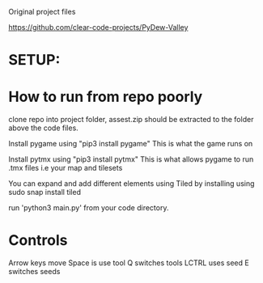 Original project files

https://github.com/clear-code-projects/PyDew-Valley

# SETUP:
# How to run from repo poorly
clone repo into project folder, assest.zip should be extracted 
to the folder above the code files.

Install pygame using
"pip3 install pygame" 
This is what the game runs on

Install pytmx using
"pip3 install pytmx"
This is what allows pygame to run .tmx files i.e your map and tilesets

You can expand and add different elements using Tiled by installing using
sudo snap install tiled

run 'python3 main.py' from your code directory.

# Controls
Arrow keys move
Space is use tool
Q switches tools
LCTRL uses seed
E switches seeds
